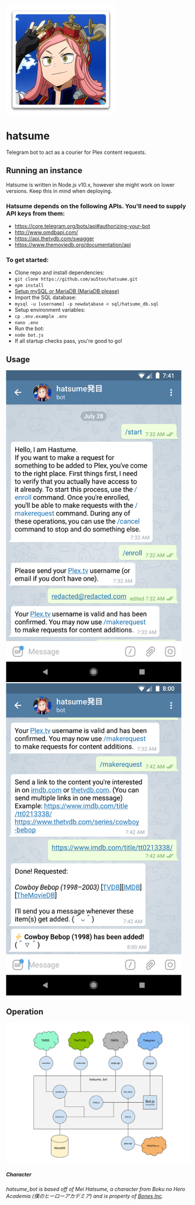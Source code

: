 ![hatsume](img/hatsume.png)

# hatsume
Telegram bot to act as a courier for Plex content requests.

## Running an instance

Hatsume is written in Node.js v10.x, however she might work on lower versions. Keep this in mind when deploying.

### Hatsume depends on the following APIs. You'll need to supply API keys from them:
- https://core.telegram.org/bots/api#authorizing-your-bot
- http://www.omdbapi.com/
- https://api.thetvdb.com/swagger
- https://www.themoviedb.org/documentation/api

### To get started:
- Clone repo and install dependencies:
- `git clone https://github.com/au5ton/hatsume.git`
- `npm install`
- [Setup mySQL or MariaDB (MariaDB please)](https://www.digitalocean.com/community/tutorials/how-to-install-mariadb-on-centos-7)
- Import the SQL database: 
- `mysql -u [username] -p newdatabase < sql/hatsume_db.sql`
- Setup environment variables:
- `cp .env.example .env`
- `nano .env`
- Run the bot:
- `node bot.js`
- If all startup checks pass, you're good to go!

## Usage

<img alt="screenshot1" src="img/screenshot1.png" width=480>
<img alt="screenshot2" src="img/screenshot2.png" width=480>


## Operation

![integration diagram](./img/integration_diagram.svg)

##### Character

*hatsume_bot is based off of Mei Hatsume, a character from Boku no Hero Academia (僕のヒーローアカデミア) and is property of [Bones Inc](http://www.bones.co.jp/).*

